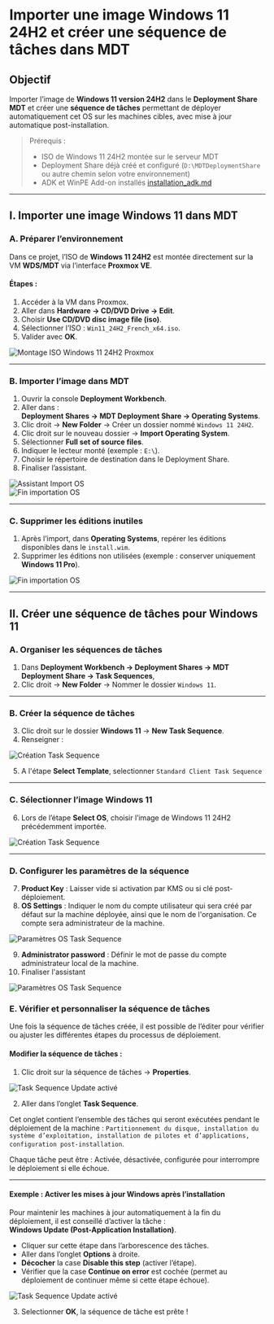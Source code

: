 # Importer une image Windows 11 24H2 et créer une séquence de tâches dans MDT

## Objectif

Importer l’image de **Windows 11 version 24H2** dans le **Deployment Share MDT** et créer une **séquence de tâches** permettant de déployer automatiquement cet OS sur les machines cibles, avec mise à jour automatique post-installation.

> Prérequis :  
> - ISO de Windows 11 24H2 montée sur le serveur MDT  
> - Deployment Share déjà créé et configuré (`D:\MDTDeploymentShare` ou autre chemin selon votre environnement)  
> - ADK et WinPE Add-on installés [installation_adk.md](`installation_adk.md`)

---

## I. Importer une image Windows 11 dans MDT

### A. Préparer l’environnement

Dans ce projet, l’ISO de **Windows 11 24H2** est montée directement sur la VM **WDS/MDT** via l’interface **Proxmox VE**.

#### Étapes :

1. Accéder à la VM dans Proxmox.
2. Aller dans **Hardware → CD/DVD Drive → Edit**.
3. Choisir **Use CD/DVD disc image file (iso)**.
4. Sélectionner l’ISO : `Win11_24H2_French_x64.iso`.
5. Valider avec **OK**.

![Montage ISO Windows 11 24H2 Proxmox](/captures/mdt_iso_mount_proxmox.png)

---

### B. Importer l’image dans MDT

1. Ouvrir la console **Deployment Workbench**.
2. Aller dans :  
   **Deployment Shares → MDT Deployment Share → Operating Systems**.
3. Clic droit → **New Folder** → Créer un dossier nommé `Windows 11 24H2`.
4. Clic droit  sur le nouveau dossier → **Import Operating System**.
5. Sélectionner **Full set of source files**.
6. Indiquer le lecteur monté (exemple : `E:\`).
7. Choisir le répertoire de destination dans le Deployment Share.
8. Finaliser l’assistant.

![Assistant Import OS](/captures/mdt_import_os_wizard.png)  
![Fin importation OS](/captures/mdt_import_os_finish.png)

---

### C. Supprimer les éditions inutiles 

1. Après l’import, dans **Operating Systems**, repérer les éditions disponibles dans le `install.wim`.
2. Supprimer les éditions non utilisées (exemple : conserver uniquement **Windows 11 Pro**).

![Fin importation OS](/captures/mdt_supp_editions.png)  

---

## II. Créer une séquence de tâches pour Windows 11

### A. Organiser les séquences de tâches

1. Dans **Deployment Workbench → Deployment Shares → MDT Deployment Share → Task Sequences**,  
2. Clic droit → **New Folder** → Nommer le dossier `Windows 11`.

---

### B. Créer la séquence de tâches

3. Clic droit sur le dossier **Windows 11** → **New Task Sequence**.
4. Renseigner :

![Création Task Sequence](/captures/mdt_create_task_sequence.png)  

5. A l'étape **Select Template**, selectionner `Standard Client Task Sequence`
---

### C. Sélectionner l’image Windows 11

6. Lors de l’étape **Select OS**, choisir l’image de Windows 11 24H2 précédemment importée.

![Création Task Sequence](/captures/mdt_select_os.png)  

---

### D. Configurer les paramètres de la séquence

7. **Product Key** : Laisser vide si activation par KMS ou si clé post-déploiement.  
8. **OS Settings** : Indiquer le nom du compte utilisateur qui sera créé par défaut sur la machine déployée, ainsi que le nom de l'organisation. Ce compte sera administrateur de la machine.
   
![Paramètres OS Task Sequence](/captures/mdt_os_settings.png)  

9. **Administrator password** : Définir le mot de passe du compte administrateur local de la machine.
10. Finaliser l'assistant

![Paramètres OS Task Sequence](/captures/mdt_task_finish.png)  

### E. Vérifier et personnaliser la séquence de tâches

Une fois la séquence de tâches créée, il est possible de l’éditer pour vérifier ou ajuster les différentes étapes du processus de déploiement.

#### Modifier la séquence de tâches :

1. Clic droit sur la séquence de tâches → **Properties**.  

![Task Sequence Update activé](/captures/mdt_modifier_sequence_tâche.png)

2. Aller dans l’onglet **Task Sequence**.

Cet onglet contient l’ensemble des tâches qui seront exécutées pendant le déploiement de la machine :  `Partitionnement du disque, installation du système d’exploitation, installation de pilotes et d’applications, configuration post-installation`.

Chaque tâche peut être :  Activée, désactivée, configurée pour interrompre le déploiement si elle échoue.

---

#### Exemple : Activer les mises à jour Windows après l’installation

Pour maintenir les machines à jour automatiquement à la fin du déploiement, il est conseillé d’activer la tâche :  
**Windows Update (Post-Application Installation)**.

- Cliquer sur cette étape dans l’arborescence des tâches.
- Aller dans l’onglet **Options** à droite.
- **Décocher** la case **Disable this step** (activer l’étape).
- Vérifier que la case **Continue on error** est cochée (permet au déploiement de continuer même si cette étape échoue).

![Task Sequence Update activé](/captures/mdt_task_windows_update.png)  

3. Selectionner **OK**, la séquence de tâche est prête !
